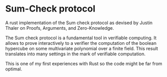 # Sum-Check protocol

A rust implementation of the Sum check protocol as devised by Justin Thaler on Proofs, Arguments, and Zero-Knowledge.

The Sum check protocol is a fundamental tool in verifiable computing. It allows to prove interactively to a verifier the computation of the boolean hypercube on some multivariate polynomial over a finite field. This result translates into many settings in the mark of verifiable computation.

This is one of my first experiences with Rust so the code might be far from optimal.